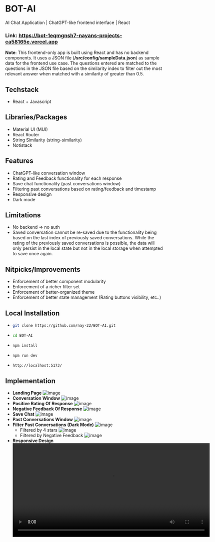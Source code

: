 # BOT-AI
AI Chat Application | ChatGPT-like frontend interface | React

### Link: **https://bot-1eqmgnsh7-nayans-projects-ca58165e.vercel.app**

**Note**: This frontend-only app is built using React and has no backend components. It uses a JSON file (**/src/config/sampleData.json**) as sample data for the frontend use case. The questions entered are matched to the questions in the JSON file based on the similarity index to filter out the most relevant answer when matched with a similarity of greater than 0.5.

## Techstack
- React + Javascript

## Libraries/Packages
- Material UI (MUI)
- React Router
- String Similarity (string-similarity)
- Notistack

## Features
- ChatGPT-like conversation window
- Rating and Feedback functionality for each response
- Save chat functionality (past conversations window)
- Filtering past conversations based on rating/feedback and timestamp
- Responsive design
- Dark mode

## Limitations
- No backend => no auth
- Saved conversation cannot be re-saved due to the functionality being based on the last index of previously saved conversations. While the rating of the previously saved conversations is possible, the data will only persist in the local state but not in the local storage when attempted to save once again.

## Nitpicks/Improvements
- Enforcement of better component modularity
- Enforcement of a richer filter set
- Enforcement of better-organized theme
- Enforcement of better state management (Rating buttons visibility, etc..)

## Local Installation
- ```bash
  git clone https://github.com/nay-22/BOT-AI.git
- ```bash
  cd BOT-AI
- ```bash
  npm install
- ```bash
  npm run dev
- ```bash
  http://localhost:5173/
  
## Implementation
- **Landing Page**
  ![image](https://github.com/user-attachments/assets/88480fcc-4493-412a-aa7f-6da3ab79f5ad)
- **Conversation Window**
  ![image](https://github.com/user-attachments/assets/63d7add4-7e96-445e-8b11-0ce2a34d670e)
- **Positive Rating Of Response**
  ![image](https://github.com/user-attachments/assets/507c543c-9f68-45eb-9343-2102e1bd318d)
- **Negative Feedback Of Response**
  ![image](https://github.com/user-attachments/assets/89eed80b-2ed3-48fa-9daa-570ce2579e1c)
- **Save Chat**
  ![image](https://github.com/user-attachments/assets/13db5947-348f-4816-af4b-f2fcf20da9df)
- **Past Conversations Window**
  ![image](https://github.com/user-attachments/assets/98fc385a-cd78-4fc3-8ef0-3473945d5412)
- **Filter Past Conversations  (Dark Mode)**
  ![image](https://github.com/user-attachments/assets/fdc8577e-cdfc-416c-96b7-14271e8fe010)
  - Filtered by 4 stars
    ![image](https://github.com/user-attachments/assets/e7060de5-6c60-4d3a-8bc6-1c65db4a8e25)
  - Filtered by Negative Feedback
    ![image](https://github.com/user-attachments/assets/dfea5346-b73a-4451-85f2-d8e26f583a7a)
- **Responsive Design**
  <video width="630" height="300" src="https://github.com/user-attachments/assets/df041691-3957-4d87-b77b-2a18b4b0b7f3"></video>





